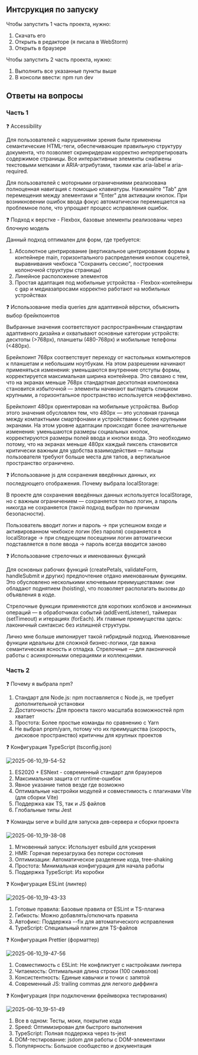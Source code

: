 ## Интсрукция по запуску

Чтобы запустить 1 часть проекта, нужно:
1. Скачать его
2. Открыть в редакторе (я писала в WebStorm)
3. Открыть в браузере

Чтобы запустить 2 часть проекта, нужно:
1. Выполнить все указанные пункты выше
2. В консоли ввести: npm run dev

## Ответы на вопросы

### Часть 1

❓ Accessibility 

Для пользователей с нарушениями зрения были применены семантические HTML-теги, обеспечивающие правильную структуру документа, что позволяет скринридерам корректно интерпретировать содержимое страницы. Все интерактивные элементы снабжены текстовыми метками и ARIA-атрибутами, такими как aria-label и aria-required.

Для пользователей с моторными ограничениями реализована полноценная навигация с помощью клавиатуры. Нажимайте "Tab" для перемещения между элементами и "Enter" для активации кнопок. При возникновении ошибок ввода фокус автоматически перемещается на проблемное поле, что упрощает процесс исправления ошибок.

❓ Подход к верстке - Flexbox, базовые элементы реализованы через блочную модель

Данный подход оптимален для форм, где требуется:

1. Абсолютное центрирование (вертикальное центрирования формы в контейнере main, горизонтального распределения кнопок соцсетей, выравнивания чекбокса "Сохранить сессию", построения колоночной структуры страницы) 
2. Линейное расположение элементов
3. Простая адаптация под мобильные устройства - Flexbox-контейнеры с gap и медиазапросами корректно работают на мобильных устройствах

❓ Использование media queries для адаптивной вёрстки, объяснить выбор брейкпоинтов

Выбранные значения соответствуют распространённым стандартам адаптивного дизайна и охватывают основные категории устройств: десктопы (>768px), планшеты (480-768px) и мобильные телефоны (<480px).

Брейкпоинт 768px соответствует переходу от настольных компьютеров к планшетам и небольшим ноутбукам. На этом разрешении начинают применяться изменения: уменьшаются внутренние отступы формы, корректируется максимальная ширина контейнера. Это связано с тем, что на экранах меньше 768px стандартная десктопная компоновка становится избыточной — элементы начинают выглядеть слишком крупными, а горизонтальное пространство используется неэффективно.

Брейкпоинт 480px ориентирован на мобильные устройства. Выбор этого значения обусловлен тем, что 480px — это условная граница между компактными смартфонами и устройствами с более крупными экранами. На этом уровне адаптации происходят более значительные изменения: уменьшаются размеры социальных кнопок, корректируются размеры полей ввода и кнопки входа. Это необходимо потому, что на экранах меньше 480px каждый пиксель становится критически важным для удобства взаимодействия — пальцы пользователя требуют больше места для тапов, а вертикальное пространство ограничено.

❓ Использование js для сохранения введённых данных, их последующего отображения. Почему выбрала localStorage: 

В проекте для сохранения введённых данных используется localStorage, но с важным ограничением — сохраняется только логин, а пароль никогда не сохраняется (такой подход выбран по причинам безопасности).

Пользователь вводит логин и пароль -> при успешном входе и активированном чекбоксе логин (без пароля) сохраняется в localStorage -> при следующем посещении логин автоматически подставляется в поле ввода -> пароль всегда вводится заново

❓ Использование стрелочных и именованных функций

Для основных рабочих функций (createPetals, validateForm, handleSubmit и других) предпочтение отдано именованным функциям. Это обусловлено несколькими ключевыми преимуществами: они обладают поднятием (hoisting), что позволяет располагать вызовы до объявления в коде.

Стрелочные функции применяются для коротких колбэков и анонимных операций — в обработчиках событий (addEventListener), таймерах (setTimeout) и итерациях (forEach). Их главные преимущества здесь: лаконичный синтаксис без излишней структуры.

Лично мне больше импонирует такой гибридный подход. Именованные функции идеальны для сложной бизнес-логики, где важна семантическая ясность и отладка. Стрелочные — для лаконичной работы с асинхронными операциями и коллекциями.

### Часть 2

❓ Почему я выбрала npm?

1. Cтандарт для Node.js: npm поставляется с Node.js, не требует дополнительной установки
3. Достаточность: Для проекта такого масштаба возможностей npm хватает
5. Простота: Более простые команды по сравнению с Yarn
6. Не выбрал pnpm/yarn, потому что их преимущества (скорость, дисковое пространство) критичны для крупных проектов

❓ Конфигурация TypeScript (tsconfig.json)

![2025-06-10_19-54-52](https://github.com/user-attachments/assets/170445ef-32d3-4f73-b653-72c16b56ae47)

1. ES2020 + ESNext - современный стандарт для браузеров
2. Максимальная защита от runtime-ошибок
3. Явное указание типов везде где возможно
4. Оптимальные настройки модулей и совместимость с плагинами Vite (для сборки Vite)
5. Поддержка как TS, так и JS файлов
6. Глобальные типы Jest

❓ Команды serve и build для запуска дев-сервера и сборки проекта

![2025-06-10_19-38-08](https://github.com/user-attachments/assets/00ee0121-28c8-4c52-9a52-7e1c0a7e53d4)

1. Мгновенный запуск: Использует esbuild для ускорения
2. HMR: Горячая перезагрузка без потери состояния
3. Оптимизации: Автоматическое разделение кода, tree-shaking
4. Простота: Минимальная конфигурация для начала работы
5. Поддержка TypeScript: Из коробки

❓ Конфигурация ESLint (линтер)

![2025-06-10_19-43-33](https://github.com/user-attachments/assets/fdc16b41-d812-4a5e-af72-d78cae2a1ed3)

1. Готовые правила: Базовые правила от ESLint и TS-плагина
2. Гибкость: Можно добавлять/отключать правила
3. Автофикс: Поддержка --fix для автоматического исправления
4. TypeScript: Специальный плагин для TS-файлов

❓ Конфигурация Prettier (форматтер) 

![2025-06-10_19-47-56](https://github.com/user-attachments/assets/3739cd5d-76f7-42b5-92be-1797b33f8308)

1. Совместимость с ESLint: Не конфликтует с настройками линтера
2. Читаемость: Оптимальная длина строки (100 символов)
3. Консистентность: Единые кавычки и точки с запятой
4. Современный JS: trailing commas для легкого диффинга

❓ Конфигурация (при подключении фреймворка тестирования)

![2025-06-10_19-51-49](https://github.com/user-attachments/assets/534b4c47-3e92-448f-8688-f373e4a20eeb)

1. Все в одном: Тесты, моки, покрытие кода
2. Speed: Оптимизирован для быстрого выполнения
3. TypeScript: Полная поддержка через ts-jest
4. DOM-тестирование: jsdom для работы с DOM-элементами
5. Популярность: Большое сообщество и документация
